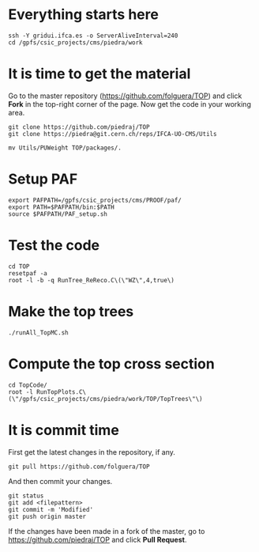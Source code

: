 Everything starts here
====

    ssh -Y gridui.ifca.es -o ServerAliveInterval=240
    cd /gpfs/csic_projects/cms/piedra/work    


It is time to get the material
====

Go to the master repository (https://github.com/folguera/TOP) and click **Fork** in the top-right corner of the page. Now get the code in your working area.

    git clone https://github.com/piedraj/TOP
    git clone https://piedra@git.cern.ch/reps/IFCA-UO-CMS/Utils

    mv Utils/PUWeight TOP/packages/.


Setup PAF
====

    export PAFPATH=/gpfs/csic_projects/cms/PROOF/paf/
    export PATH=$PAFPATH/bin:$PATH
    source $PAFPATH/PAF_setup.sh


Test the code
====

    cd TOP
    resetpaf -a
    root -l -b -q RunTree_ReReco.C\(\"WZ\",4,true\)


Make the top trees
====

    ./runAll_TopMC.sh


Compute the top cross section
====

    cd TopCode/
    root -l RunTopPlots.C\(\"/gpfs/csic_projects/cms/piedra/work/TOP/TopTrees\"\)


It is commit time
====

First get the latest changes in the repository, if any.

    git pull https://github.com/folguera/TOP

And then commit your changes.

    git status
    git add <filepattern>
    git commit -m 'Modified'
    git push origin master

If the changes have been made in a fork of the master, go to https://github.com/piedraj/TOP and click **Pull Request**.


